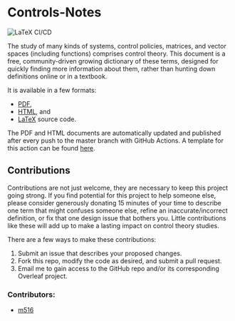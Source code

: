 # Controls-Notes
![LaTeX CI/CD](https://github.com/m516/Controls-Notes/actions/workflows/deploy.yml/badge.svg)

The study of many kinds of systems, control policies, matrices, and vector spaces (including functions) comprises control theory. This document is a free, community-driven growing dictionary of these terms, designed for quickly finding more information about them, rather than hunting down definitions online or in a textbook.

It is available in a few formats:
* [PDF](https://github.com/m516/Controls-Notes/releases/download/Current/main.pdf), 
* [HTML](https://m516.github.io/Controls-Notes/), and 
* [LaTeX](https://github.com/m516/Controls-Notes) source code.

The PDF and HTML documents are automatically updated and published after every push to the master branch with GitHub Actions. A template for this action can be found [here](https://gist.github.com/m516/550faa3a080c6c2d5daadc4678d81a79).

## Contributions
Contributions are not just welcome, they are necessary to keep this project going strong. If you find potential for this project to help someone else, please consider generously donating 15 minutes of your time to describe one term that might confuses someone else, refine an inaccurate/incorrect definition, or fix that one design issue that bothers you. Little contributions like these will add up to make a lasting impact on control theory studies.

There are a few ways to make these contributions:
1. Submit an issue that describes your proposed changes.
2. Fork this repo, modify the code as desired, and submit a pull request.
3. Email me to gain access to the GitHub repo and/or its corresponding Overleaf project.

### Contributors:
* [m516](https://github.com/m516)
